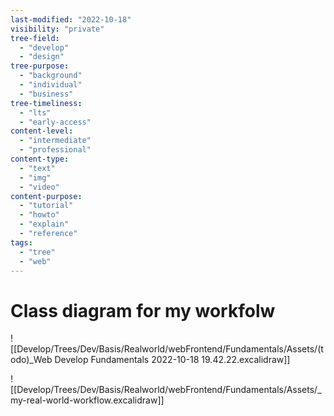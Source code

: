 ```yaml
---
last-modified: "2022-10-18"
visibility: "private"
tree-field:
  - "develop"
  - "design"
tree-purpose:
  - "background"
  - "individual"
  - "business"
tree-timeliness:
  - "lts"
  - "early-access"
content-level:
  - "intermediate"
  - "professional"
content-type:
  - "text"
  - "img"
  - "video"
content-purpose:
  - "tutorial"
  - "howto"
  - "explain"
  - "reference"
tags:
  - "tree"
  - "web"
---
```


# Class diagram for my workfolw
![[Develop/Trees/Dev/Basis/Realworld/webFrontend/Fundamentals/Assets/(todo)_Web Develop Fundamentals 2022-10-18 19.42.22.excalidraw]]

![[Develop/Trees/Dev/Basis/Realworld/webFrontend/Fundamentals/Assets/_my-real-world-workflow.excalidraw]]
